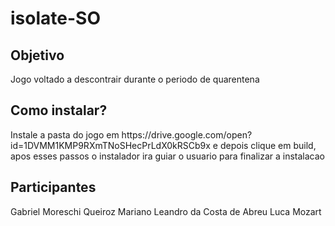 # isolate-SO

<h2>Objetivo</h2>
Jogo voltado a descontrair durante o periodo de quarentena

<h2>Como instalar?</h2>
Instale a pasta do jogo em https://drive.google.com/open?id=1DVMM1KMP9RXmTNoSHecPrLdX0kRSCb9x e depois clique em build, apos esses passos o instalador ira guiar o usuario para finalizar a instalacao

<h2>Participantes</h2>
Gabriel Moreschi Queiroz Mariano
Leandro da Costa de Abreu
Luca Mozart
